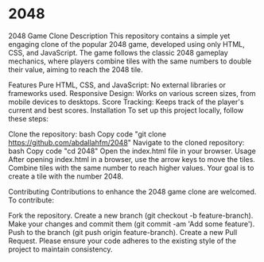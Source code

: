 # 2048
2048 Game Clone
Description
This repository contains a simple yet engaging clone of the popular 2048 game, developed using only HTML, CSS, and JavaScript. The game follows the classic 2048 gameplay mechanics, where players combine tiles with the same numbers to double their value, aiming to reach the 2048 tile.

Features
Pure HTML, CSS, and JavaScript: No external libraries or frameworks used.
Responsive Design: Works on various screen sizes, from mobile devices to desktops.
Score Tracking: Keeps track of the player's current and best scores.
Installation
To set up this project locally, follow these steps:

Clone the repository:
bash
Copy code
"git clone https://github.com/abdallahfm/2048"
Navigate to the cloned repository:
bash
Copy code
"cd 2048"
Open the index.html file in your browser.
Usage
After opening index.html in a browser, use the arrow keys to move the tiles. Combine tiles with the same number to reach higher values. Your goal is to create a tile with the number 2048.

Contributing
Contributions to enhance the 2048 game clone are welcomed. To contribute:

Fork the repository.
Create a new branch (git checkout -b feature-branch).
Make your changes and commit them (git commit -am 'Add some feature').
Push to the branch (git push origin feature-branch).
Create a new Pull Request.
Please ensure your code adheres to the existing style of the project to maintain consistency.
